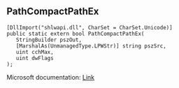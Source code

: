 ## PathCompactPathEx

```
[DllImport("shlwapi.dll", CharSet = CharSet.Unicode)]
public static extern bool PathCompactPathEx(
   StringBuilder pszOut,
   [MarshalAs(UnmanagedType.LPWStr)] string pszSrc,
   uint cchMax,
   uint dwFlags
);
```

Microsoft documentation: [Link](https://docs.microsoft.com/en-us/windows/win32/api/shlwapi/nf-shlwapi-pathcompactpathexw)
